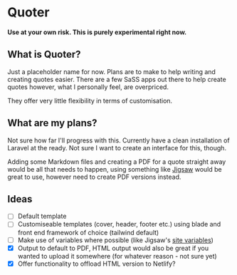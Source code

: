# Quoter

**Use at your own risk. This is purely experimental right now.**

## What is Quoter?

Just a placeholder name for now. Plans are to make to help writing and creating quotes easier. There are a few SaSS apps out there to help create quotes however, what I personally feel, are overpriced.

They offer very little flexibility in terms of customisation.

## What are my plans?

Not sure how far I'll progress with this. Currently have a clean installation of Laravel at the ready. Not sure I want to create an interface for this, though.

Adding some Markdown files and creating a PDF for a quote straight away would be all that needs to happen, using something like [Jigsaw](https://jigsaw.tighten.co/) would be great to use, however need to create PDF versions instead.

## Ideas

- [ ] Default template
- [ ] Customiseable templates (cover, header, footer etc.) using blade and front end framework of choice (tailwind default)
- [ ] Make use of variables where possible (like Jigsaw's [site variables](https://jigsaw.tighten.co/docs/site-variables/))
- [X] Output to default to PDF, HTML output would also be great if you wanted to upload it somewhere (for whatever reason - not sure yet)
- [X] Offer functionality to offload HTML version to Netlify?
